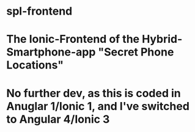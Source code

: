 # spl-frontend
# The Ionic-Frontend of the Hybrid-Smartphone-app "Secret Phone Locations"
# No further dev, as this is coded in Anuglar 1/Ionic 1, and I've switched to Angular 4/Ionic 3
